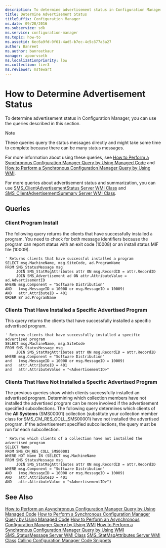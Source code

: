 ```yaml
---
description: To determine advertisement status in Configuration Manager, you can use the queries described in this section.
title: Determine Advertisement Status
titleSuffix: Configuration Manager
ms.date: 09/20/2016
ms.subservice: sdk
ms.service: configuration-manager
ms.topic: how-to
ms.assetid: 6ec6a9fd-0f61-4ad5-b7ec-4c5c877a3a27
author: Banreet
ms.author: banreetkaur
manager: apoorvseth
ms.localizationpriority: low
ms.collection: tier3
ms.reviewer: mstewart
---
```

# How to Determine Advertisement Status
To determine advertisement status in Configuration Manager, you can use the queries described in this section.

> [!NOTE]
>  These queries query the status messages directly and might take some time to complete because there can be many status messages.
>
>  For more information about using these queries, see [How to Perform a Synchronous Configuration Manager Query by Using Managed Code](../../../../develop/core/understand/how-to-perform-a-synchronous-configuration-manager-query-by-using-managed-code.md) and [How to Perform a Synchronous Configuration Manager Query by Using WMI](../../../../develop/core/understand/how-to-perform-a-synchronous-configuration-manager-query-by-using-wmi.md).
>
>  For more queries about advertisement status and summarization, you can use [SMS_ClientAdvertisementStatus Server WMI Class](../../../../develop/reference/core/servers/configure/sms_clientadvertisementstatus-server-wmi-class.md) and [SMS_ClientAdvertisementSummary Server WMI Class](../../../../develop/reference/core/servers/configure/sms_clientadvertisementsummary-server-wmi-class.md).

## Queries

### Client Program Install
 The following query returns the clients that have successfully installed a program. You need to check for both message identifiers because the program can report status with an exit code (10008) or an install status MIF file (10009).

```
' Returns clients that have successful installed a program
SELECT msg.MachineName, msg.SiteCode, ad.ProgramName
FROM SMS_StatusMessage msg
     JOIN SMS_StatMsgAttributes attr ON msg.RecordID = attr.RecordID
     JOIN SMS_Advertisement ad ON attr.AttributeValue = ad.AdvertisementID
WHERE msg.Component = "Software Distribution"
AND   (msg.MessageID = 10008 or msg.MessageID = 10009)
AND   attr.AttributeID = 401
ORDER BY ad.ProgramName
```

### Clients That Have Installed a Specific Advertised Program
 This query returns the clients that have successfully installed a specific advertised program.

```
' Returns clients that have successfully installed a specific advertised program
SELECT msg.MachineName, msg.SiteCode
FROM SMS_StatusMessage msg
     JOIN SMS_StatMsgAttributes attr ON msg.RecordID = attr.RecordID
WHERE msg.Component = "Software Distribution"
and   (msg.MessageID = 10008 or msg.MessageID = 10009)
and   attr.AttributeID = 401
and   attr.AttributeValue = "<AdvertisementID>"
```

### Clients That Have Not Installed a Specific Advertised Program
 The previous queries show which clients successfully installed an advertised program. Determining which collection members have not installed the advertised program can be more involved if the advertisement specified subcollections. The following query determines which clients of the **All Systems** (SMS00001) collection (substitute your collection member class for SMS_CM_RES_COLL_SMS00001) have not installed the advertised program. If the advertisement specified subcollections, the query must be run for each subcollection.

```
' Returns which clients of a collection have not installed the advertised program
SELECT Name
FROM SMS_CM_RES_COLL_SMS00001
WHERE NOT Name IN (SELECT msg.MachineName
FROM SMS_StatusMessage msg
     JOIN SMS_StatMsgAttributes attr ON msg.RecordID = attr.RecordID
WHERE msg.Component = "Software Distribution"
AND   (msg.MessageID = 10008 or msg.MessageID = 10009)
AND   attr.AttributeID = 401
AND   attr.AttributeValue = "<AdvertisementID>")
```

## See Also
 [How to Perform an Asynchronous Configuration Manager Query by Using Managed Code](../../../../develop/core/understand/how-to-perform-an-asynchronous-query-by-using-managed-code.md)
 [How to Perform a Synchronous Configuration Manager Query by Using Managed Code](../../../../develop/core/understand/how-to-perform-a-synchronous-configuration-manager-query-by-using-managed-code.md)
 [How to Perform an Asynchronous Configuration Manager Query by Using WMI](../../../../develop/core/understand/how-to-perform-an-asynchronous-configuration-manager-query-by-using-wmi.md)
 [How to Perform a Synchronous Configuration Manager Query by Using WMI](../../../../develop/core/understand/how-to-perform-a-synchronous-configuration-manager-query-by-using-wmi.md)
 [SMS_StatusMessage Server WMI Class](../../../../develop/reference/core/servers/manage/sms_statusmessage-server-wmi-class.md)
 [SMS_StatMsgAttributes Server WMI Class](../../../../develop/reference/core/servers/manage/sms_statmsgattributes-server-wmi-class.md)
 [Calling Configuration Manager Code Snippets](../../../../develop/core/understand/calling-code-snippets.md)
